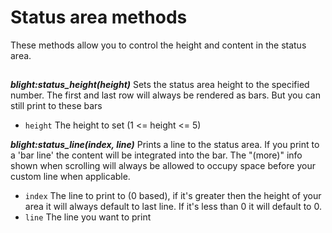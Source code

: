# Status area methods

These methods allow you to control the height and content in the status area.

##

***blight:status_height(height)***
Sets the status area height to the specified number. The first and last row will always be rendered as bars. But you can still print to these bars

- `height`  The height to set (1 <= height <= 5)

***blight:status_line(index, line)***
Prints a line to the status area. If you print to a 'bar line' the content will be integrated into the bar. The "(more)" info shown when scrolling will always
be allowed to occupy space before your custom line when applicable.

- `index`   The line to print to (0 based), if it's greater then the height of your area it will always default to last line. If it's less than 0 it will default to 0.
- `line`    The line you want to print
